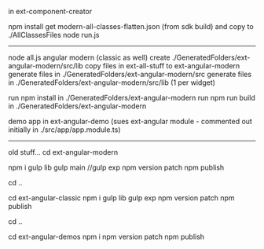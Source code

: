 in ext-component-creator

npm install
get modern-all-classes-flatten.json (from sdk build) and copy to ./AllClassesFiles
node run.js

*******************

node all.js angular modern (classic as well)
  create ./GeneratedFolders/ext-angular-modern/src/lib
  copy files in ext-all-stuff to ext-angular-modern
  generate files in ./GeneratedFolders/ext-angular-modern/src
  generate files in ./GeneratedFolders/ext-angular-modern/src/lib (1 per widget)

run npm install in ./GeneratedFolders/ext-angular-modern
run npm run build in ./GeneratedFolders/ext-angular-modern

demo app in ext-angular-demo (sues ext-angular module - commented out initially in ./src/app/app.module.ts)






****************************
old stuff...
cd ext-angular-modern

npm i
gulp lib
gulp main
//gulp exp
npm version patch
npm publish

cd ..

cd ext-angular-classic
npm i
gulp lib
gulp exp
npm version patch
npm publish

cd ..

cd ext-angular-demos
npm i
npm version patch
npm publish
